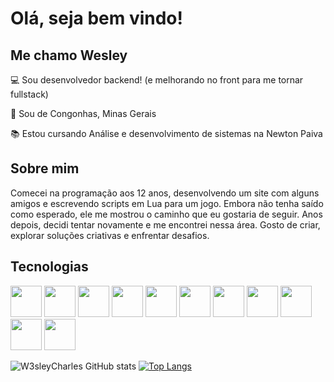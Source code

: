 # Olá, seja bem vindo!

 

##  Me chamo Wesley

 

:computer: Sou desenvolvedor backend! (e melhorando no front para me tornar fullstack)

:house_with_garden: Sou de Congonhas, Minas Gerais

:books: Estou cursando Análise e desenvolvimento de sistemas na Newton Paiva

 

## Sobre mim

Comecei na programação aos 12 anos, desenvolvendo um site com alguns amigos e escrevendo scripts em Lua para um jogo. Embora não tenha saído como esperado, ele me mostrou o caminho que eu gostaria de seguir. Anos depois, decidi tentar novamente e me encontrei nessa área. Gosto de criar, explorar soluções criativas e enfrentar desafios.

## Tecnologias

<p align="left">
  <img height="50" src="https://raw.githubusercontent.com/marwin1991/profile-technology-icons/refs/heads/main/icons/java.png">
  <img height="50" src="https://raw.githubusercontent.com/marwin1991/profile-technology-icons/refs/heads/main/icons/python.png">
  <img height="50" src="https://raw.githubusercontent.com/marwin1991/profile-technology-icons/refs/heads/main/icons/html.png">
  <img height="50" src="https://raw.githubusercontent.com/marwin1991/profile-technology-icons/refs/heads/main/icons/css.png"> 
  <img height="50" src="https://raw.githubusercontent.com/marwin1991/profile-technology-icons/refs/heads/main/icons/javascript.png"> 
  <img height="50" src="https://raw.githubusercontent.com/marwin1991/profile-technology-icons/refs/heads/main/icons/docker.png"> 
  <img height="50" src="https://raw.githubusercontent.com/marwin1991/profile-technology-icons/refs/heads/main/icons/spring_boot.png">
  <img height="50" src="https://raw.githubusercontent.com/marwin1991/profile-technology-icons/refs/heads/main/icons/flask.png"> 
  <img height="50" src="https://raw.githubusercontent.com/marwin1991/profile-technology-icons/refs/heads/main/icons/pytest.png">
  <img height="50" src="https://raw.githubusercontent.com/marwin1991/profile-technology-icons/refs/heads/main/icons/pandas.png">
  <img height="50" src="https://raw.githubusercontent.com/marwin1991/profile-technology-icons/refs/heads/main/icons/postgresql.png">
</p>


![W3sleyCharles GitHub stats](https://github-readme-stats.vercel.app/api?username=W3sleyCharles&show_icons=true&theme=dark) 
[![Top Langs](https://github-readme-stats.vercel.app/api/top-langs/?username=W3sleyCharles&layout=compact&theme=dark)](https://github.com/W3sleyCharles/github-readme-stats)
